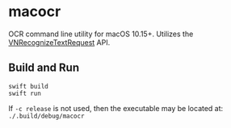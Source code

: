 # macocr

OCR command line utility for macOS 10.15+. Utilizes the [VNRecognizeTextRequest](https://developer.apple.com/documentation/vision/vnrecognizetextrequest) API.

## Build and Run

```
swift build
swift run
```

If `-c release` is not used, then the executable may be located at: `./.build/debug/macocr`
